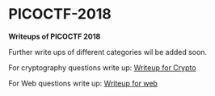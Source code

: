 # PICOCTF-2018

<b>Writeups of PICOCTF 2018</b>

Further write ups of different categories wil be added soon.

For cryptography questions  write up:  [Writeup for Crypto](/Cryptography)

For Web questions write up:  [Writeup for web](/WEB_EXPLOITATION	)
